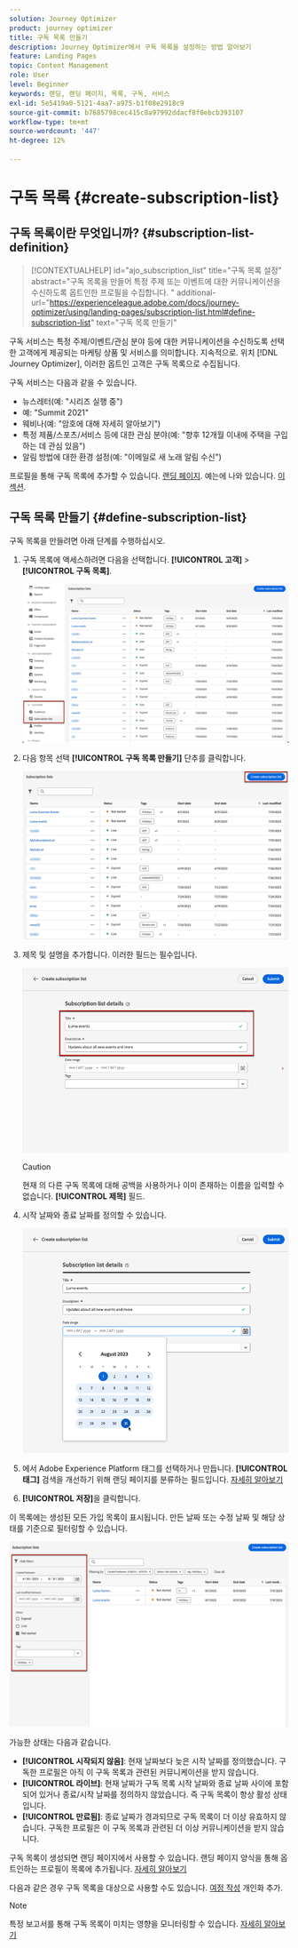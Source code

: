 ```yaml
---
solution: Journey Optimizer
product: journey optimizer
title: 구독 목록 만들기
description: Journey Optimizer에서 구독 목록을 설정하는 방법 알아보기
feature: Landing Pages
topic: Content Management
role: User
level: Beginner
keywords: 랜딩, 랜딩 페이지, 목록, 구독, 서비스
exl-id: 5e5419a0-5121-4aa7-a975-b1f08e2918c9
source-git-commit: b7685798cec415c8a97992ddacf8f0ebcb393107
workflow-type: tm+mt
source-wordcount: '447'
ht-degree: 12%

---
```


# 구독 목록 {#create-subscription-list}

## 구독 목록이란 무엇입니까? {#subscription-list-definition}

>[!CONTEXTUALHELP]
>id="ajo_subscription_list"
>title="구독 목록 설정"
>abstract="구독 목록을 만들어 특정 주제 또는 이벤트에 대한 커뮤니케이션을 수신하도록 옵트인한 프로필을 수집합니다. "
>additional-url="https://experienceleague.adobe.com/docs/journey-optimizer/using/landing-pages/subscription-list.html#define-subscription-list" text="구독 목록 만들기"

구독 서비스는 특정 주제/이벤트/관심 분야 등에 대한 커뮤니케이션을 수신하도록 선택한 고객에게 제공되는 마케팅 상품 및 서비스를 의미합니다. 지속적으로. 위치 [!DNL Journey Optimizer], 이러한 옵트인 고객은 구독 목록으로 수집됩니다.

구독 서비스는 다음과 같을 수 있습니다.

* 뉴스레터(예: &quot;시리즈 실행 중&quot;)
* 예: &quot;Summit 2021&quot;
* 웨비나(예: &quot;암호에 대해 자세히 알아보기&quot;)
* 특정 제품/스포츠/서비스 등에 대한 관심 분야(예: &quot;향후 12개월 이내에 주택을 구입하는 데 관심 있음&quot;)
* 알림 방법에 대한 환경 설정(예: &quot;이메일로 새 노래 알림 수신&quot;)

프로필을 통해 구독 목록에 추가할 수 있습니다. [랜딩 페이지](create-lp.md). 예는에 나와 있습니다. [이 섹션](lp-use-cases.md#subscription-to-a-service).

## 구독 목록 만들기 {#define-subscription-list}

구독 목록을 만들려면 아래 단계를 수행하십시오.

1. 구독 목록에 액세스하려면 다음을 선택합니다. **[!UICONTROL 고객]** > **[!UICONTROL 구독 목록]**.

   ![](assets/lp_subscription-lists.png)

1. 다음 항목 선택 **[!UICONTROL 구독 목록 만들기]** 단추를 클릭합니다.

   ![](assets/lp_create-subscription-list.png)

1. 제목 및 설명을 추가합니다. 이러한 필드는 필수입니다.

   ![](assets/lp_subscription-list-name.png)

   >[!CAUTION]
   >
   >현재 의 다른 구독 목록에 대해 공백을 사용하거나 이미 존재하는 이름을 입력할 수 없습니다. **[!UICONTROL 제목]** 필드.

1. 시작 날짜와 종료 날짜를 정의할 수 있습니다.

   ![](assets/lp_subscription-list-dates.png)

1. 에서 Adobe Experience Platform 태그를 선택하거나 만듭니다. **[!UICONTROL 태그]** 검색을 개선하기 위해 랜딩 페이지를 분류하는 필드입니다. [자세히 알아보기](../start/search-filter-categorize.md#tags)

1. **[!UICONTROL 저장]**&#x200B;을 클릭합니다.

이 목록에는 생성된 모든 가입 목록이 표시됩니다. 만든 날짜 또는 수정 날짜 및 해당 상태를 기준으로 필터링할 수 있습니다.

![](assets/lp_subscription-filters.png)

가능한 상태는 다음과 같습니다.

* **[!UICONTROL 시작되지 않음]**: 현재 날짜보다 늦은 시작 날짜를 정의했습니다. 구독한 프로필은 아직 이 구독 목록과 관련된 커뮤니케이션을 받지 않습니다.
* **[!UICONTROL 라이브]**: 현재 날짜가 구독 목록 시작 날짜와 종료 날짜 사이에 포함되어 있거나 종료/시작 날짜를 정의하지 않았습니다. 즉 구독 목록이 항상 활성 상태입니다.
* **[!UICONTROL 만료됨]**: 종료 날짜가 경과되므로 구독 목록이 더 이상 유효하지 않습니다. 구독한 프로필은 이 구독 목록과 관련된 더 이상 커뮤니케이션을 받지 않습니다.

구독 목록이 생성되면 랜딩 페이지에서 사용할 수 있습니다. 랜딩 페이지 양식을 통해 옵트인하는 프로필이 목록에 추가됩니다. [자세히 알아보기](design-lp.md)

다음과 같은 경우 구독 목록을 대상으로 사용할 수도 있습니다. [여정 작성](../building-journeys/journey-gs.md#jo-build) 개인화 추가.

>[!NOTE]
>
>특정 보고서를 통해 구독 목록이 미치는 영향을 모니터링할 수 있습니다. [자세히 알아보기](../reports/subscription-report-live.md)
